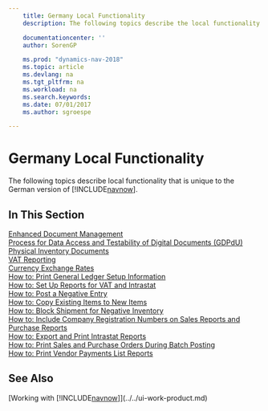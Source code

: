 ```yaml
---
    title: Germany Local Functionality
    description: The following topics describe the local functionality in the German version of [!INCLUDE[navnow](../../includes/navnow_md.md)].

    documentationcenter: ''
    author: SorenGP

    ms.prod: "dynamics-nav-2018"
    ms.topic: article
    ms.devlang: na
    ms.tgt_pltfrm: na
    ms.workload: na
    ms.search.keywords:
    ms.date: 07/01/2017
    ms.author: sgroespe

---
```

# Germany Local Functionality
The following topics describe local functionality that is unique to the German version of [!INCLUDE[navnow](../../includes/navnow_md.md)].  

## In This Section  
  [Enhanced Document Management](enhanced-document-management.md)  
  [Process for Data Access and Testability of Digital Documents (GDPdU)](process-for-data-access-and-testability-of-digital-documents-gdpdu-.md)  
  [Physical Inventory Documents](physical-inventory-documents.md)  
  [VAT Reporting](vat-reporting.md)  
  [Currency Exchange Rates](currency-exchange-rates.md)  
  [How to: Print General Ledger Setup Information](how-to-print-general-ledger-setup-information.md)  
  [How to: Set Up Reports for VAT and Intrastat](how-to-set-up-reports-for-vat-and-intrastat.md)  
  [How to: Post a Negative Entry](how-to-post-a-negative-entry.md)  
  [How to: Copy Existing Items to New Items](how-to-copy-existing-items-to-new-items.md)  
  [How to: Block Shipment for Negative Inventory](how-to-block-shipment-for-negative-inventory.md)  
  [How to: Include Company Registration Numbers on Sales Reports and Purchase Reports](how-to-include-company-registration-numbers-on-sales-reports-and-purchase-reports.md)  
  [How to: Export and Print Intrastat Reports](how-to-export-and-print-intrastat-reports.md)  
  [How to: Print Sales and Purchase Orders During Batch Posting](how-to-print-sales-and-purchase-orders-during-batch-posting.md)  
  [How to: Print Vendor Payments List Reports](how-to-print-vendor-payments-list-reports.md)

## See Also
[Working with [!INCLUDE[navnow](../../includes/navnow_md.md)]](../../ui-work-product.md)  
